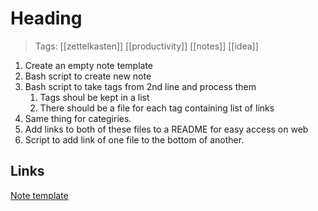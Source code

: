 # Heading
>Tags: [[zettelkasten]] [[productivity]] [[notes]] [[idea]] 

1. Create an empty note template
2. Bash script to create new note
3. Bash script to take tags from 2nd line and process them
	1. Tags shoul be kept in a list
	2. There should be a file for each tag containing list of links
4. Same thing for categiries.
5. Add links to both of these files to a README for easy access on web
6. Script to add link of one file to the bottom of another.

## Links
[Note template](Note.md)


